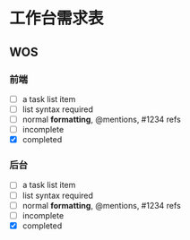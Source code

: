 # 工作台需求表

## WOS

### 前端
- [ ] a task list item
- [ ] list syntax required
- [ ] normal **formatting**, @mentions, #1234 refs
- [ ] incomplete
- [x] completed

### 后台
- [ ] a task list item
- [ ] list syntax required
- [ ] normal **formatting**, @mentions, #1234 refs
- [ ] incomplete
- [x] completed
